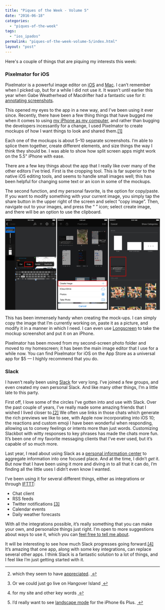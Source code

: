 ```yaml
---
title: "Piques of the Week - Volume 5"
date: "2016-06-18"
categories: 
  - "piques-of-the-week"
tags: 
  - "ios_ipados"
permalink: "piques-of-the-week-volume-5/index.html"
layout: "post"
---
```


Here's a couple of things that are piquing my interests this week:

### Pixelmator for iOS

Pixelmator is a powerful image editor on [iOS](https://geo.itunes.apple.com/us/app/pixelmator/id924695435?at=1001l4VZ&ct=nahumck_me) and [Mac](https://geo.itunes.apple.com/us/app/pixelmator/id407963104?mt=12&uo=4&at=1001l4VZ&ct=nahumck_me). I can’t remember when I picked up, but for a while I did not use it. It wasn’t until earlier this year when Gabe Weatherhead of Macdrifter had a fantastic use for it: [annotating screenshots](http://www.macdrifter.com/2016/03/redaction-and-annotation-with-pixelmator-for-ios.html).

This opened my eyes to the app in a new way, and I’ve been using it ever since. Recently, there have been a few thing things that have bugged me when it comes to using [my iPhone as my computer](https://www.nahumck.me/making-the-case-for-an-iphone-pro/), and rather than bugging the developers incessantly for a change, I used Pixelmator to create mockups of how I want things to look and shared them.[\[1\]](#fn-1 "see footnote")

Each one of the mockups is about 5–10 separate screenshots. I’m able to splice them together, create different elements, and size things the way I think they should be. I was able to show how split screen apps might work on the 5.5" iPhone with ease.

There are a few key things about the app that I really like over many of the other editors I’ve tried. First is the cropping tool. This is far superior to the native iOS editing tools, and seems to handle small images well; this has been helpful for changing some text or an icon in some of the mockups.

The second function, and my personal favorite, is the option for copy/paste. If you want to modify something with your current image, you simply tap the share button in the upper right of the screen and select “copy image”. Then, navigate out to your images, and press the “ ” icon; select create image, and there will be an option to use the clipboard.

![](images/Pixelmator-CopyPaste.jpeg)

This has been immensely handy when creating the mock-ups. I can simply copy the image that I’m currently working on, paste it as a picture, and modify it in a manner in which I need. I can even use [Longscreen](https://geo.itunes.apple.com/us/app/longscreen/id913571256?at=1001l4VZ&ct=nahumck_me) to take the mockup screenshot and put it on an iPhone.

Pixelmator has been moved from my second-screen photo folder and moved to my homescreen; it has been the main image editor that I use for a while now. You can find Pixelmator for iOS on the App Store as a universal app for $5 — I highly recommend that you do.

### Slack

I haven’t really been using [Slack](https://geo.itunes.apple.com/us/app/slack-team-communication/id618783545?at=1001l4VZ&ct=nahumck_me) for very long. I’ve joined a few groups, and even created my own personal Slack. And like many other things, I’m a little late to this party.

First off, I love some of the circles I’ve gotten into and use with Slack. Over the past couple of years, I’ve really made some amazing friends that I wished I lived closer to.[\[2\]](#fn-2 "see footnote") We often use links in those chats which generate the rich previews we like to see, with Apple now incorporating into iOS 10; the reactions and custom emoji I have been wonderful when responding, allowing us to convey feelings or intents more than just words. Customizing Slackbot with witty responses to key phrases has made the chats more fun. It’s been one of my favorite messaging clients that I’ve ever used, but it’s capable of so much more.

Last year, I read about using Slack as a [personal information center](http://sethclifford.me/2015/09/using-slack-as-a-personal-information-center/) to aggregate information into one focused place. And at the time, I didn’t _get_ it. But now that I have been using it more and diving in to all that it can do, I’m finding all the little uses I didn’t even know I wanted.

I’ve been using it for several different things, either as integrations or through [IFTTT](https://geo.itunes.apple.com/us/app/if-by-ifttt/id660944635?at=1001l4VZ&ct=nahumck_me):

- Chat client
- RSS feeds
- Twitter notifications [\[3\]](#fn-3 "see footnote")
- Calendar events
- Daily weather forecasts

With all the integrations possible, it’s really something that you can make your own, and personalize things just right. I’m open to more suggestions about ways to use it, which you can [feel free to tell me about](mailto:tim@nahumck.me).

It will be interesting to see how much Slack progresses going forward.[\[4\]](#fn-4 "see footnote") It’s amazing that one app, along with some key integrations, can replace several other apps. I think Slack is a fantastic solution to a lot of things, and I feel like I’m just getting started with it.

* * *

2. which they seem to have [appreciated](http://twitter.com/SlackHQ/status/739516416349573120). [ ↩](#fnref-1 "return to article")

4. Or we could just go live on Hangover Island [ ↩](#fnref-2 "return to article")

6. for my site and other key words [ ↩](#fnref-3 "return to article")

8. I’d really want to see [landscape mode](http://twitter.com/nahumck/status/739484618651377664) for the iPhone 6s Plus. [ ↩](#fnref-4 "return to article")
